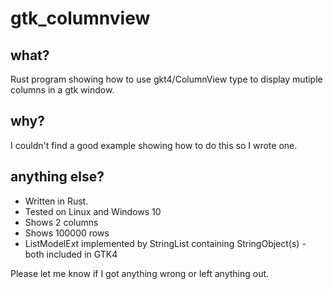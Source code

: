 # gtk_columnview

## what?

Rust program showing how to use gkt4/ColumnView type to display mutiple columns in a gtk window.

## why?

I couldn't find a good example showing how to do this so I wrote one.

## anything else?

* Written in Rust.  
* Tested on Linux and Windows 10
* Shows 2 columns
* Shows 100000 rows
* ListModelExt implemented by StringList containing StringObject(s) - both included in GTK4



Please let me know if I got anything wrong or left anything out.

